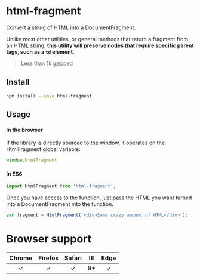 # html-fragment

Convert a string of HTML into a DocumentFragment.

Unlike most other utilities, or general methods that return a fragment from an HTML string, **this utility will preserve
nodes that require specific parent tags, such as a `td` element**.

> Less than 1k gzipped

## Install

```bash
npm install --save html-fragment
```

## Usage

#### In the browser
If the library is directly sourced to the window, it operates on the HtmlFragment global variable:
```javascript
window.HtmlFragment
````

#### In ES6
```javascript
import HtmlFragment from 'html-fragment';
```

Once you have access to the function, just pass the HTML you want turned into a DocumentFragment into the function.

```javascript
var fragment = HtmlFragment('<div>Some crazy amount of HTML</div>');
```

# Browser support
| Chrome | Firefox | Safari | IE  | Edge |
|:------:|:-------:|:------:|:---:|:----:|
|    ✓   |    ✓    |    ✓   | 9+  |   ✓  |
